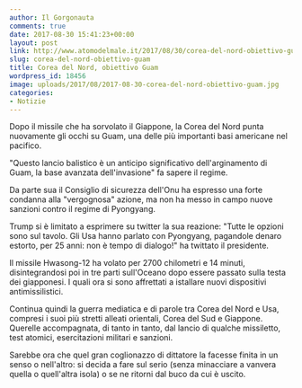 ```yaml
---
author: Il Gorgonauta
comments: true
date: 2017-08-30 15:41:23+00:00
layout: post
link: http://www.atomodelmale.it/2017/08/30/corea-del-nord-obiettivo-guam/
slug: corea-del-nord-obiettivo-guam
title: Corea del Nord, obiettivo Guam
wordpress_id: 18456
image: uploads/2017/08/2017-08-30-corea-del-nord-obiettivo-guam.jpg
categories:
- Notizie
---
```


Dopo il missile che ha sorvolato il Giappone, la Corea del Nord punta nuovamente gli occhi su Guam, una delle più importanti basi americane nel pacifico.

"Questo lancio balistico è un anticipo significativo dell'arginamento di Guam, la base avanzata dell'invasione" fa sapere il regime.

Da parte sua il Consiglio di sicurezza dell'Onu ha espresso una forte condanna alla "vergognosa" azione, ma non ha messo in campo nuove sanzioni contro il regime di Pyongyang.

Trump si è limitato a esprimere su twitter la sua reazione: "Tutte le opzioni sono sul tavolo. Gli Usa hanno parlato con Pyongyang, pagandole denaro estorto, per 25 anni: non è tempo di dialogo!" ha twittato il presidente.

Il missile Hwasong-12 ha volato per 2700 chilometri e 14 minuti, disintegrandosi poi in tre parti sull'Oceano dopo essere passato sulla testa dei giapponesi. I quali ora si sono affrettati a istallare nuovi dispositivi antimissilistici.

Continua quindi la guerra mediatica e di parole tra Corea del Nord e Usa, compresi i suoi più stretti alleati orientali, Corea del Sud e Giappone. Querelle accompagnata, di tanto in tanto, dal lancio di qualche missiletto, test atomici, esercitazioni militari e sanzioni.

Sarebbe ora che quel gran coglionazzo di dittatore la facesse finita in un senso o nell'altro: si decida a fare sul serio (senza minacciare a vanvera quella o quell'altra isola) o se ne ritorni dal buco da cui è uscito.
